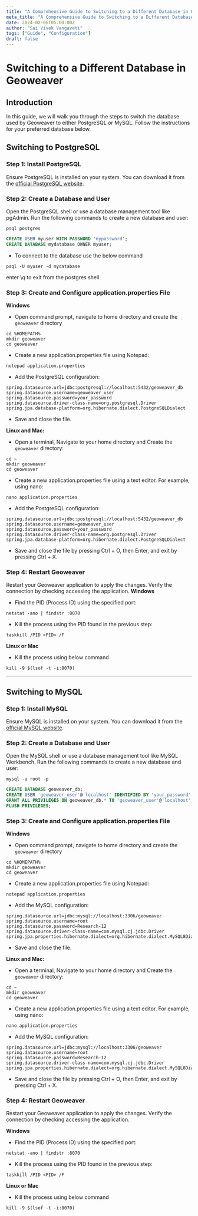 ```yaml
---
title: "A Comprehensive Guide to Switching to a Different Database in Geoweaver"
meta_title: "A Comprehensive Guide to Switching to a Different Database in Geoweaver"
date: 2024-02-06T05:00:00Z
author: "Sai Vivek Vangaveti"
tags: ["Guide", "Configuration"]
draft: false
---
```


# Switching to a Different Database in Geoweaver

## Introduction
In this guide, we will walk you through the steps to switch the database used by Geoweaver to either PostgreSQL or MySQL. Follow the instructions for your preferred database below.

## Switching to PostgreSQL

### Step 1: Install PostgreSQL

Ensure PostgreSQL is installed on your system. You can download it from the [official PostgreSQL website](https://www.postgresql.org/download/).

### Step 2: Create a Database and User

Open the PostgreSQL shell or use a database management tool like pgAdmin. Run the following commands to create a new database and user:

```shell
psql postgres
```

```sql
CREATE USER myuser WITH PASSWORD 'mypassword';
CREATE DATABASE mydatabase OWNER myuser;
```
- To connect to the database use the below command

```shell
psql -U myuser -d mydatabase
```


enter \q to exit from the postgres shell

### Step 3: Create and Configure application.properties File



**Windows** 

- Open command prompt, navigate to home directory and create the `geoweaver` directory

```shell
cd %HOMEPATH%
mkdir geoweaver
cd geoweaver
```

- Create a new application.properties file using Notepad: 

```shell
notepad application.properties
```

- Add the PostgreSQL configuration:

```text
spring.datasource.url=jdbc:postgresql://localhost:5432/geoweaver_db
spring.datasource.username=geoweaver_user
spring.datasource.password=your_password
spring.datasource.driver-class-name=org.postgresql.Driver
spring.jpa.database-platform=org.hibernate.dialect.PostgreSQLDialect
```

- Save and close the file.

**Linux and Mac:** 

- Open a terminal, Navigate to your home directory and Create the `geoweaver` directory:

```shell
cd ~
mkdir geoweaver
cd geoweaver
```

- Create a new application.properties file using a text editor. For example, using nano:

```shell
nano application.properties
```

- Add the PostgreSQL configuration:

```text
spring.datasource.url=jdbc:postgresql://localhost:5432/geoweaver_db
spring.datasource.username=geoweaver_user
spring.datasource.password=your_password
spring.datasource.driver-class-name=org.postgresql.Driver
spring.jpa.database-platform=org.hibernate.dialect.PostgreSQLDialect
```
- Save and close the file by pressing Ctrl + O, then Enter, and exit by pressing Ctrl + X.



### Step 4: Restart Geoweaver
Restart your Geoweaver application to apply the changes. Verify the connection by checking  accessing the application.
**Windows**
- Find the PID (Process ID) using the specified port:
```shell
netstat -ano | findstr :8070
```

- Kill the process using the PID found in the previous step:
```shell
taskkill /PID <PID> /F
```

**Linux or Mac**
- Kill the process using below command
```shell
kill -9 $(lsof -t -i:8070)
```

<hr>

## Switching to MySQL

### Step 1: Install MySQL

Ensure MySQL is installed on your system. You can download it from the [official MySQL website](https://dev.mysql.com/downloads/mysql/).


### Step 2: Create a Database and User

Open the MySQL shell or use a database management tool like MySQL Workbench. Run the following commands to create a new database and user:

```shell
mysql -u root -p
```

```sql
CREATE DATABASE geoweaver_db;
CREATE USER 'geoweaver_user'@'localhost' IDENTIFIED BY 'your_password';
GRANT ALL PRIVILEGES ON geoweaver_db.* TO 'geoweaver_user'@'localhost';
FLUSH PRIVILEGES;
```


### Step 3: Create and Configure application.properties File


**Windows** 

- Open command prompt, navigate to home directory and create the `geoweaver` directory

```shell
cd %HOMEPATH%
mkdir geoweaver
cd geoweaver
```

- Create a new application.properties file using Notepad: 

```shell
notepad application.properties
```

- Add the MySQL configuration:

```text
spring.datasource.url=jdbc:mysql://localhost:3306/geoweaver
spring.datasource.username=root
spring.datasource.password=Research-12
spring.datasource.driver-class-name=com.mysql.cj.jdbc.Driver
spring.jpa.properties.hibernate.dialect=org.hibernate.dialect.MySQL8Dialect
```

- Save and close the file.

**Linux and Mac:** 

- Open a terminal, Navigate to your home directory and Create the `geoweaver` directory:

```shell
cd ~
mkdir geoweaver
cd geoweaver
```

- Create a new application.properties file using a text editor. For example, using nano:

```shell
nano application.properties
```

- Add the MySQL configuration:

```text
spring.datasource.url=jdbc:mysql://localhost:3306/geoweaver
spring.datasource.username=root
spring.datasource.password=Research-12
spring.datasource.driver-class-name=com.mysql.cj.jdbc.Driver
spring.jpa.properties.hibernate.dialect=org.hibernate.dialect.MySQL8Dialect
```
- Save and close the file by pressing Ctrl + O, then Enter, and exit by pressing Ctrl + X.



### Step 4: Restart Geoweaver
Restart your Geoweaver application to apply the changes. Verify the connection by checking  accessing the application.


**Windows**

- Find the PID (Process ID) using the specified port:
```shell
netstat -ano | findstr :8070
```

- Kill the process using the PID found in the previous step:
```shell
taskkill /PID <PID> /F
```

**Linux or Mac**
- Kill the process using below command
```shell
kill -9 $(lsof -t -i:8070)
```


